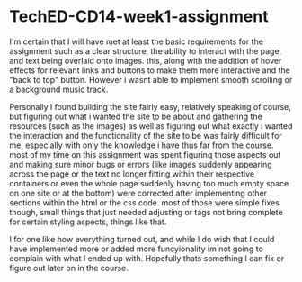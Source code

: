 # TechED-CD14-week1-assignment

I'm certain that I will have met at least the basic requirements for the assignment such as a clear structure, the ability to interact with the page, and text being overlaid onto images. this, along with the addition of hover effects for relevant links and buttons to make them more interactive and the "back to top" button. However i wasnt able to implement smooth scrolling or a background music track.

Personally i found building the site fairly easy, relatively speaking of course, but figuring out what i wanted the site to be about and gathering the resources (such as the images) as well as figuring out what exactly i wanted the interaction and the functionality of the site to be was fairly difficult for me, especially with only the knowledge i have thus far from the course. most of my time on this assignment was spent figuring those aspects out and making sure minor bugs or errors (like images suddenly appearing across the page or the text no longer fitting within their respective containers or even the whole page suddenly having too much empty space on one site or at the bottom) were corrected after implementing other sections within the html or the css code. most of those were simple fixes though, small things that just needed adjusting or tags not bring complete for certain styling aspects, things like that.

I for one like how everything turned out, and while I do wish that I could have implemented more or added more funcyionality im not going to complain with what I ended up with. Hopefully thats something I can fix or figure out later on in the course.
